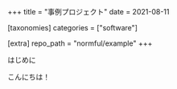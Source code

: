 +++
title = "事例プロジェクト"
date = 2021-08-11

[taxonomies]
categories = ["software"]

[extra]
repo_path = "normful/example"
+++

はじめに

<!-- more -->

こんにちは！

